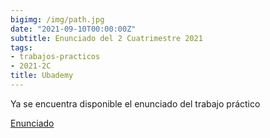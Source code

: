 ```yaml
---
bigimg: /img/path.jpg
date: "2021-09-10T00:00:00Z"
subtitle: Enunciado del 2 Cuatrimestre 2021
tags:
- trabajos-practicos
- 2021-2C
title: Ubademy
---
```

Ya se encuentra disponible el enunciado del trabajo práctico

[Enunciado](https://ingenieria-del-software-2.github.io/tps/historico/2021/2/tp/enunciado/)
